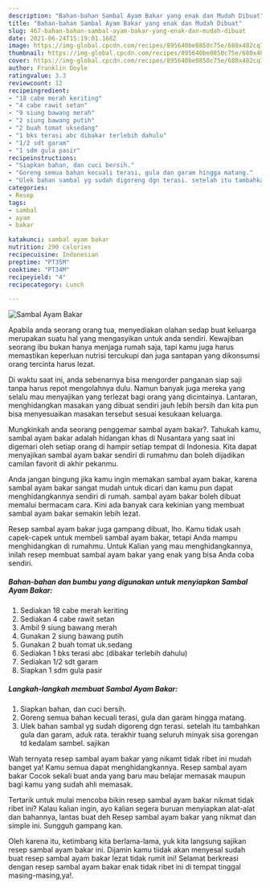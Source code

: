 ```yaml
---
description: "Bahan-bahan Sambal Ayam Bakar yang enak dan Mudah Dibuat"
title: "Bahan-bahan Sambal Ayam Bakar yang enak dan Mudah Dibuat"
slug: 467-bahan-bahan-sambal-ayam-bakar-yang-enak-dan-mudah-dibuat
date: 2021-06-24T15:19:01.168Z
image: https://img-global.cpcdn.com/recipes/895640be0850c75e/680x482cq70/sambal-ayam-bakar-foto-resep-utama.jpg
thumbnail: https://img-global.cpcdn.com/recipes/895640be0850c75e/680x482cq70/sambal-ayam-bakar-foto-resep-utama.jpg
cover: https://img-global.cpcdn.com/recipes/895640be0850c75e/680x482cq70/sambal-ayam-bakar-foto-resep-utama.jpg
author: Franklin Doyle
ratingvalue: 3.3
reviewcount: 12
recipeingredient:
- "18 cabe merah keriting"
- "4 cabe rawit setan"
- "9 siung bawang merah"
- "2 siung bawang putih"
- "2 buah tomat uksedang"
- "1 bks terasi abc dibakar terlebih dahulu"
- "1/2 sdt garam"
- "1 sdm gula pasir"
recipeinstructions:
- "Siapkan bahan, dan cuci bersih."
- "Goreng semua bahan kecuali terasi, gula dan garam hingga matang."
- "Ulek bahan sambal yg sudah digoreng dgn terasi. setelah itu tambahkan gula dan garam, aduk rata. terakhir tuang seluruh minyak sisa gorengan td kedalam sambel. sajikan"
categories:
- Resep
tags:
- sambal
- ayam
- bakar

katakunci: sambal ayam bakar 
nutrition: 290 calories
recipecuisine: Indonesian
preptime: "PT35M"
cooktime: "PT34M"
recipeyield: "4"
recipecategory: Lunch

---
```



![Sambal Ayam Bakar](https://img-global.cpcdn.com/recipes/895640be0850c75e/680x482cq70/sambal-ayam-bakar-foto-resep-utama.jpg)

Apabila anda seorang orang tua, menyediakan olahan sedap buat keluarga merupakan suatu hal yang mengasyikan untuk anda sendiri. Kewajiban seorang ibu bukan hanya menjaga rumah saja, tapi kamu juga harus memastikan keperluan nutrisi tercukupi dan juga santapan yang dikonsumsi orang tercinta harus lezat.

Di waktu  saat ini, anda sebenarnya bisa mengorder panganan siap saji tanpa harus repot mengolahnya dulu. Namun banyak juga mereka yang selalu mau menyajikan yang terlezat bagi orang yang dicintainya. Lantaran, menghidangkan masakan yang dibuat sendiri jauh lebih bersih dan kita pun bisa menyesuaikan masakan tersebut sesuai kesukaan keluarga. 



Mungkinkah anda seorang penggemar sambal ayam bakar?. Tahukah kamu, sambal ayam bakar adalah hidangan khas di Nusantara yang saat ini digemari oleh setiap orang di hampir setiap tempat di Indonesia. Kita dapat menyajikan sambal ayam bakar sendiri di rumahmu dan boleh dijadikan camilan favorit di akhir pekanmu.

Anda jangan bingung jika kamu ingin memakan sambal ayam bakar, karena sambal ayam bakar sangat mudah untuk dicari dan kamu pun dapat menghidangkannya sendiri di rumah. sambal ayam bakar boleh dibuat memalui bermacam cara. Kini ada banyak cara kekinian yang membuat sambal ayam bakar semakin lebih lezat.

Resep sambal ayam bakar juga gampang dibuat, lho. Kamu tidak usah capek-capek untuk membeli sambal ayam bakar, tetapi Anda mampu menghidangkan di rumahmu. Untuk Kalian yang mau menghidangkannya, inilah resep membuat sambal ayam bakar yang enak yang bisa Anda coba sendiri.

<!--inarticleads1-->

##### Bahan-bahan dan bumbu yang digunakan untuk menyiapkan Sambal Ayam Bakar:

1. Sediakan 18 cabe merah keriting
1. Sediakan 4 cabe rawit setan
1. Ambil 9 siung bawang merah
1. Gunakan 2 siung bawang putih
1. Gunakan 2 buah tomat uk.sedang
1. Sediakan 1 bks terasi abc (dibakar terlebih dahulu)
1. Sediakan 1/2 sdt garam
1. Siapkan 1 sdm gula pasir




<!--inarticleads2-->

##### Langkah-langkah membuat Sambal Ayam Bakar:

1. Siapkan bahan, dan cuci bersih.
1. Goreng semua bahan kecuali terasi, gula dan garam hingga matang.
1. Ulek bahan sambal yg sudah digoreng dgn terasi. setelah itu tambahkan gula dan garam, aduk rata. terakhir tuang seluruh minyak sisa gorengan td kedalam sambel. sajikan




Wah ternyata resep sambal ayam bakar yang nikamt tidak ribet ini mudah banget ya! Kamu semua dapat menghidangkannya. Resep sambal ayam bakar Cocok sekali buat anda yang baru mau belajar memasak maupun bagi kamu yang sudah ahli memasak.

Tertarik untuk mulai mencoba bikin resep sambal ayam bakar nikmat tidak ribet ini? Kalau kalian ingin, ayo kalian segera buruan menyiapkan alat-alat dan bahannya, lantas buat deh Resep sambal ayam bakar yang nikmat dan simple ini. Sungguh gampang kan. 

Oleh karena itu, ketimbang kita berlama-lama, yuk kita langsung sajikan resep sambal ayam bakar ini. Dijamin kamu tiidak akan menyesal sudah buat resep sambal ayam bakar lezat tidak rumit ini! Selamat berkreasi dengan resep sambal ayam bakar enak tidak ribet ini di tempat tinggal masing-masing,ya!.

